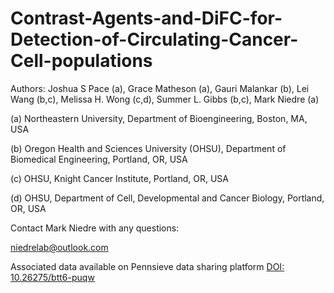 # Contrast-Agents-and-DiFC-for-Detection-of-Circulating-Cancer-Cell-populations

Authors: Joshua S Pace (a), Grace Matheson (a), Gauri Malankar (b), Lei Wang (b,c), Melissa H. Wong (c,d), Summer L. Gibbs (b,c), Mark Niedre (a)

(a) Northeastern University, Department of Bioengineering, Boston, MA, USA

(b) Oregon Health and Sciences University (OHSU), Department of Biomedical Engineering, Portland, OR, USA

(c) OHSU, Knight Cancer Institute, Portland, OR, USA

(d) OHSU, Department of Cell, Developmental and Cancer Biology, Portland, OR, USA



Contact Mark Niedre with any questions:

niedrelab@outlook.com

Associated data available on Pennsieve data sharing platform [DOI: 10.26275/btt6-puqw](https://discover.pennsieve.io/datasets/346)
